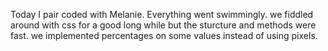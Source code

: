 Today I pair coded with Melanie.  Everything went swimmingly.  we fiddled around with css for a good long while but the sturcture and methods were fast. we implemented percentages on some values instead of using pixels.